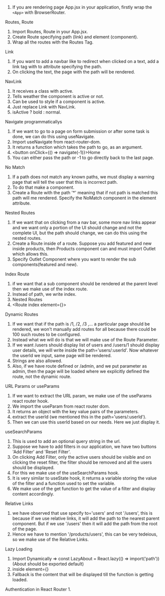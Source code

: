 1. If you are rendering page App.jsx in your application, firstly wrap the `<App>` with BrowserRouter.

Routes, Route
1. Import Routes, Route in your App.jsx.
2. Create Route specifying path (link) and element (component).
3. Wrap all the routes with the Routes Tag.

Link
1. If you want to add a navbar like to redirect when clicked on a text, add a link tag with to attribute specifying the path.
2. On clicking the text, the page with the path will be rendered.

NavLink
1. It receives a class with active.
2. Tells weather the component is active or not. 
3. Can be used to style if a component is active.
4. Just replace Link with NavLink.
5. isActive ? bold : normal.

Navigate programmaticallys
1. If we want to go to a page on form submission or after some task is done, we can do this using useNavigate.
2. Import useNavigate from react-router-dom.
3. It returns a function which takes the path to go, as an argument.
4. <button onClick={() => navigate(-1)}>Home</button>
5. You can either pass the path or -1 to go directly back to the last page.

No Match
1. If a path does not match any known paths, we must display a warning page that will tell the user that this is incorrect path.
2. To do that make a component.
3. Create a Route with the path '*' meaning that if not path is matched this path will me rendered. Specify the NoMatch component in the element attribute.

Nested Routes
1. If we want that on clicking from a nav bar, some more nav links appear and we want only a portion of the UI should change and not the complete UI, but the path should change, we can do this using the nested routes.
2. Create a Route inside of a route. Suppose you add featured and new inside products, then Products component can and must import Outlet which allows this.
3. Specify Outlet Component where you want to render the sub components(featured and new).

Index Route
1. if we want that a sub component should be rendered at the parent level then we make use of the index route.
2. Instead of path, we write index.
3. Nested Routes
4. <Route index element={<FeaturedProducts/>}></Route>

Dynamic Routes
1. If we want that if the path is /1, /2, /3 ,... a particular page should be rendered, we won't manually add routes for all because there could be 100 such routes to be configured.
2. Instead what we will do is that we will make use of the Route Parameter.
3. If we want /users should display list of users and /users/1 should display user details, we will write inside the path='users/:userId'. Now whatever the userId we input, same page will be rendered. 
4. Strings are also allowed.
5. Also, if we have route defined or /admin, and we put parameter as admin, then the page will be loaded where we explicitly defined the route, not the dynamic route.

URL Params or useParams
1. If we want to extract the URL param, we make use of the useParams react router hook.
2. We import the useParam from react router dom.
3. It returns an object with the key value pairs of the parameters.
4. extract the userId (we mentioned this in the path='users/:userId').
5. Then we can use this userId based on our needs. Here we just display it.

useSearchParams
1. This is used to add an optional query string in the url.
2. Suppose we have to add filters in our application, we have two buttons 'Add Filter' and 'Reset Filter'.
3. On clicking Add Filter, only the active users should be visible and on clicking the reset filter, the filter should be removed and all the users should be displayed.
4. For this we make use of the useSearchParams hook. 
5. It is very similar to useState hook, it returns a variable storing the value of the filter and a function used to set the variable.
6. We make use of the get function to get the value of a filter and display content accordingly.

Relative Links
1. we have observed that use specify to='users' and not '/users', this is because if we use relative links, it will add the path to the nearest parent component. But if we use '/users' then it will add the path from the root of the page.
2. Hence we have to mention '/products/users', this can be very tedeious, so we make use of the Relative Links.

Lazy Loading
1. Import Dynamically => const LazyAbout = React.lazy(() => import('path')) (About should be exported default)
2. inside element={<Suspense fallback='Loading...'><LazyAbout/></Suspense>}
3. Fallback is the content that will be displayed till the function is getting loaded.

Authentication in React Router
1. 
